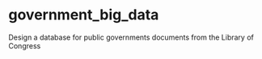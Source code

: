 # government_big_data
Design a database for public governments documents from the Library of Congress  
